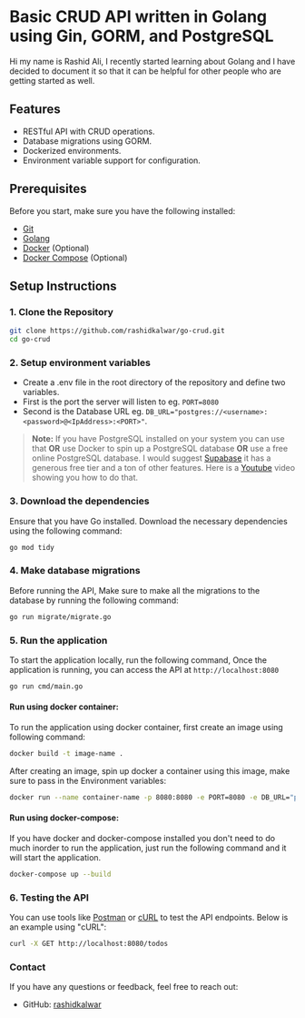 # Basic CRUD API written in Golang using Gin, GORM, and PostgreSQL

Hi my name is Rashid Ali, I recently started learning about Golang and I have decided to document it so that it can be helpful for other people who are getting started as well.

## Features

- RESTful API with CRUD operations.
- Database migrations using GORM.
- Dockerized environments.
- Environment variable support for configuration.

## Prerequisites

Before you start, make sure you have the following installed:

- [Git](https://git-scm.com/)
- [Golang](https://go.dev/)
- [Docker](https://docs.docker.com/get-docker/) (Optional)
- [Docker Compose](https://docs.docker.com/compose/install/) (Optional)

## Setup Instructions

### 1. Clone the Repository

```bash
git clone https://github.com/rashidkalwar/go-crud.git
cd go-crud
```

### 2. Setup environment variables

- Create a .env file in the root directory of the repository and define two variables.
- First is the port the server will listen to eg. `PORT=8080`
- Second is the Database URL eg. `DB_URL="postgres://<username>:<password>@<IpAddress>:<PORT>"`.

> **Note:** If you have PostgreSQL installed on your system you can use that **OR** use Docker to spin up a PostgreSQL database **OR** use a free online PostgreSQL database. I would suggest [Supabase](https://supabase.com/) it has a generous free tier and a ton of other features. Here is a [Youtube](https://www.youtube.com/watch?v=9T6tjTQ4Zo4) video showing you how to do that.

### 3. Download the dependencies

Ensure that you have Go installed. Download the necessary dependencies using the following command:

```bash
go mod tidy
```

### 4. Make database migrations

Before running the API, Make sure to make all the migrations to the database by running the following command:

```bash
go run migrate/migrate.go
```

### 5. Run the application

To start the application locally, run the following command,
Once the application is running, you can access the API at `http://localhost:8080`

```bash
go run cmd/main.go
```

#### Run using docker container:

To run the application using docker container, first create an image using following command:

```bash
docker build -t image-name .
```

After creating an image, spin up docker a container using this image, make sure to pass in the Environment variables:

```bash
docker run --name container-name -p 8080:8080 -e PORT=8080 -e DB_URL="postgres://<username>:<password>@<IpAddress>:<PORT>" image-name
```

#### Run using docker-compose:

If you have docker and docker-compose installed you don't need to do much inorder to run the application, just run the following command and it will start the application.

```bash
docker-compose up --build
```

### 6. Testing the API

You can use tools like [Postman](https://www.postman.com) or [cURL](https://curl.se/) to test the API endpoints. Below is an example using "cURL":

```bash
curl -X GET http://localhost:8080/todos
```

### Contact

If you have any questions or feedback, feel free to reach out:

- GitHub: [rashidkalwar](https://github.com/rashidkalwar)
